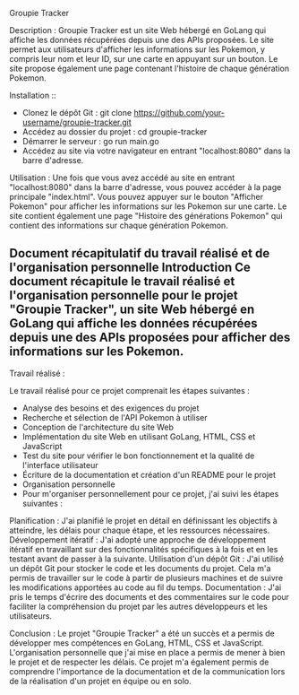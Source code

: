 Groupie Tracker

Description :
Groupie Tracker est un site Web hébergé en GoLang qui affiche les données récupérées depuis une des APIs proposées. Le site permet aux utilisateurs d'afficher les informations sur les Pokemon, y compris leur nom et leur ID, sur une carte en appuyant sur un bouton. Le site propose également une page contenant l'histoire de chaque génération Pokemon.

Installation ::
- Clonez le dépôt Git : git clone https://github.com/your-username/groupie-tracker.git
- Accédez au dossier du projet : cd groupie-tracker
- Démarrer le serveur : go run main.go
- Accédez au site via votre navigateur en entrant "localhost:8080" dans la barre d'adresse.

Utilisation :
Une fois que vous avez accédé au site en entrant "localhost:8080" dans la barre d'adresse, vous pouvez accéder à la page principale "index.html". Vous pouvez appuyer sur le bouton "Afficher Pokemon" pour afficher les informations sur les Pokemon sur une carte.
Le site contient également une page "Histoire des générations Pokemon" qui contient des informations sur chaque génération Pokemon.


Document récapitulatif du travail réalisé et de l'organisation personnelle
Introduction
Ce document récapitule le travail réalisé et l'organisation personnelle pour le projet "Groupie Tracker", un site Web hébergé en GoLang qui affiche les données récupérées depuis une des APIs proposées pour afficher des informations sur les Pokemon.
---------------------------------------------------------------------------------------------------------------------------
Travail réalisé :

Le travail réalisé pour ce projet comprenait les étapes suivantes :
- Analyse des besoins et des exigences du projet
- Recherche et sélection de l'API Pokemon à utiliser
- Conception de l'architecture du site Web
- Implémentation du site Web en utilisant GoLang, HTML, CSS et JavaScript
- Test du site pour vérifier le bon fonctionnement et la qualité de l'interface utilisateur
- Écriture de la documentation et création d'un README pour le projet
- Organisation personnelle
- Pour m'organiser personnellement pour ce projet, j'ai suivi les étapes suivantes :

Planification : 
    J'ai planifié le projet en détail en définissant les objectifs à atteindre, les délais pour chaque étape, et les ressources nécessaires.
Développement itératif :
    J'ai adopté une approche de développement itératif en travaillant sur des fonctionnalités spécifiques à la fois et en les testant avant de passer à la suivante.
Utilisation d'un dépôt Git :
     J'ai utilisé un dépôt Git pour stocker le code et les documents du projet. Cela m'a permis de travailler sur le code à partir de plusieurs machines et de suivre les modifications apportées au code au fil du temps.
Documentation :
     J'ai pris le temps d'écrire des documents et des commentaires sur le code pour faciliter la compréhension du projet par les autres développeurs et les utilisateurs.

Conclusion :
Le projet "Groupie Tracker" a été un succès et a permis de développer mes compétences en GoLang, HTML, CSS et JavaScript. L'organisation personnelle que j'ai mise en place a permis de mener à bien le projet et de respecter les délais. Ce projet m'a également permis de comprendre l'importance de la documentation et de la communication lors de la réalisation d'un projet en équipe ou en solo.